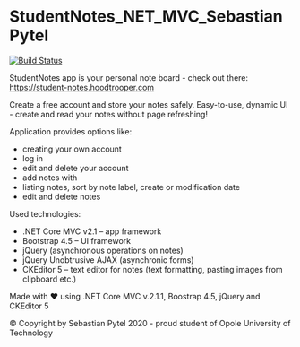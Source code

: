 # StudentNotes_NET_MVC_SebastianPytel

[![Build Status](https://travis-ci.com/sebex133/StudentNotes_NET_MVC_SebastianPytel.svg?token=9sCnpmHpj5aw8mg9Q6Kx&branch=master)](https://travis-ci.com/sebex133/StudentNotes_NET_MVC_SebastianPytel)

StudentNotes app is your personal note board - check out there: https://student-notes.hoodtrooper.com

Create a free account and store your notes safely. 
Easy-to-use, dynamic UI - create and read your notes without page refreshing!

Application provides options like:
- creating your own account
- log in
- edit and delete your account
- add notes with 
- listing notes, sort by note label, create or modification date
- edit and delete notes

Used technologies:
- .NET Core MVC v2.1 – app framework
- Bootstrap 4.5 – UI framework
- jQuery (asynchronous operations on notes)
- jQuery Unobtrusive AJAX (asynchronic forms)
- CKEditor 5 – text editor for notes (text formatting, pasting images from clipboard etc.)

Made with ❤ using .NET Core MVC v.2.1.1, Boostrap 4.5, jQuery and CKEditor 5

© Copyright by Sebastian Pytel 2020 - proud student of Opole University of Technology
